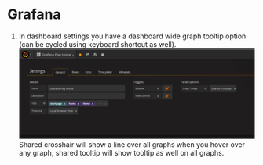 # Grafana
1. In dashboard settings you have a dashboard wide graph tooltip option (can be cycled using keyboard shortcut as well).
![Grafana settings](grafana_dashboard_settings.png "Grafana dashboard")
Shared crosshair will show a line over all graphs when you hover over any graph, shared tooltip will show tooltip as well on all graphs.
